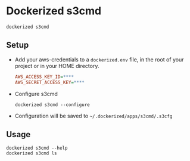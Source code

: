 # Dockerized s3cmd

```shell
dockerized s3cmd
```

## Setup

- Add your aws-credentials to a `dockerized.env` file, in the root of your project or in your HOME directory.
  ```ini
  AWS_ACCESS_KEY_ID=****
  AWS_SECRET_ACCESS_KEY=****
  ```
- Configure s3cmd
  ```shell
  dockerized s3cmd --configure
  ```
- Configuration will be saved to `~/.dockerized/apps/s3cmd/.s3cfg`

## Usage

```shell
dockerized s3cmd --help
dockerized s3cmd ls
```
